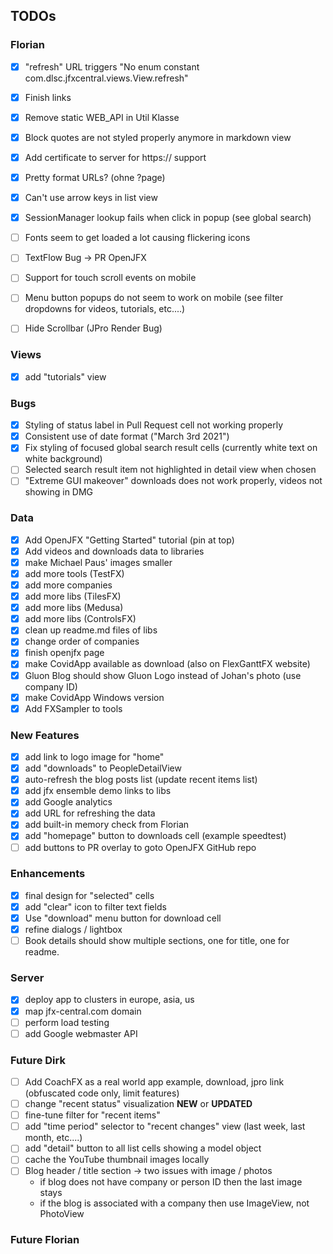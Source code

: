 ## TODOs

### Florian

- [x] "refresh" URL triggers "No enum constant com.dlsc.jfxcentral.views.View.refresh"
- [X] Finish links
- [X] Remove static WEB_API in Util Klasse
- [X] Block quotes are not styled properly anymore in markdown view
- [X] Add certificate to server for https:// support
- [X] Pretty format URLs? (ohne ?page)
- [X] Can't use arrow keys in list view
- [X] SessionManager lookup fails when click in popup (see global search)

- [ ] Fonts seem to get loaded a lot causing flickering icons
- [ ] TextFlow Bug -> PR OpenJFX
- [ ] Support for touch scroll events on mobile
- [ ] Menu button popups do not seem to work on mobile (see filter dropdowns for videos, tutorials, etc....)

- [ ] Hide Scrollbar (JPro Render Bug)

### Views

- [X] add "tutorials" view

### Bugs

- [X] Styling of status label in Pull Request cell not working properly
- [X] Consistent use of date format ("March 3rd 2021")
- [X] Fix styling of focused global search result cells (currently white text on white background)
- [ ] Selected search result item not highlighted in detail view when chosen
- [ ] "Extreme GUI makeover" downloads does not work properly, videos not showing in DMG

### Data
- [X] Add OpenJFX "Getting Started" tutorial (pin at top)
- [X] Add videos and downloads data to libraries
- [X] make Michael Paus' images smaller
- [X] add more tools (TestFX)
- [X] add more companies
- [X] add more libs (TilesFX)
- [X] add more libs (Medusa)
- [X] add more libs (ControlsFX)
- [X] clean up readme.md files of libs
- [X] change order of companies
- [X] finish openjfx page
- [X] make CovidApp available as download (also on FlexGanttFX website)
- [X] Gluon Blog should show Gluon Logo instead of Johan's photo (use company ID)
- [X] make CovidApp Windows version
- [X] Add FXSampler to tools

### New Features
- [X] add link to logo image for "home"
- [X] add "downloads" to PeopleDetailView
- [X] auto-refresh the blog posts list (update recent items list)
- [X] add jfx ensemble demo links to libs
- [X] add Google analytics
- [X] add URL for refreshing the data
- [X] add built-in memory check from Florian
- [X] add "homepage" button to downloads cell (example speedtest)
- [ ] add buttons to PR overlay to goto OpenJFX GitHub repo

### Enhancements

- [X] final design for "selected" cells
- [X] add "clear" icon to filter text fields
- [X] Use "download" menu button for download cell  
- [X] refine dialogs / lightbox
- [ ] Book details should show multiple sections, one for title, one for readme.

### Server
- [X] deploy app to clusters in europe, asia, us
- [X] map jfx-central.com domain
- [ ] perform load testing
- [ ] add Google webmaster API

### Future Dirk

- [ ] Add CoachFX as a real world app example, download, jpro link (obfuscated code only, limit features)
- [ ] change "recent status" visualization **NEW** or **UPDATED**
- [ ] fine-tune filter for "recent items"
- [ ] add "time period" selector to "recent changes" view (last week, last month, etc....)
- [ ] add "detail" button to all list cells showing a model object
- [ ] cache the YouTube thumbnail images locally
- [ ] Blog header / title section -> two issues with image / photos
  - if blog does not have company or person ID then the last image stays
  - if the blog is associated with a company then use ImageView, not PhotoView

### Future Florian

